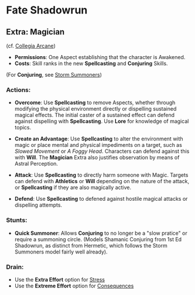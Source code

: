 Fate Shadowrun
==============

Extra: Magician
---------------

(cf.
 [Collegia Arcane](http://fate-srd.com/fate-core/creating-extra#strong-extra-collegia-arcana-magic-strong))

-   **Permissions**: One Aspect establishing that the character is Awakened.
-   **Costs**: Skill ranks in the new **Spellcasting** and **Conjuring** Skills.

(For **Conjuring**, see
 [Storm Summoners](http://fate-srd.com/fate-system-toolkit/storm-summoners#the-30-second-version))

### Actions:

-   **Overcome**:
Use **Spellcasting** to remove Aspects, whether through modifying the physical environment
  directly or dispelling sustained magical effects. The initial caster of a sustained effect can
  defend against dispelling with **Spellcasting**. Use **Lore** for knowledge of magical topics.

-   **Create an Advantage**:
Use **Spellcasting** to alter the environment with magic or place
  mental and physical impediments on a target, such as _Slowed Movement_ or _A Foggy Head_.
  Characters can defend against this with **Will**. The **Magician** Extra also justifies
  observation by means of Astral Perception.

-   **Attack**:
Use **Spellcasting** to directly harm someone with Magic. Targets can defend with
  **Athletics** or **Will** depending on the nature of the attack, or **Spellcasting** if they
  are also magically active.

-   **Defend**:
Use **Spellcasting** to defened against hostile magical attacks or dispelling attempts.

### Stunts:
-   **Quick Summoner**:
Allows **Conjuring** to no longer be a "slow pratice" or require a summoning circle. (Models
  Shamanic Conjuring from 1st Ed Shadowrun, as distinct from Hermetic, which follows the Storm
  Summoners model fairly well already).

### Drain:
-   Use the **Extra Effort** option for [Stress](http://fate-srd.com/fate-system-toolkit/customized-tools#stress)
-   Use the **Extreme Effort** option for
[Consequences](http://fate-srd.com/fate-system-toolkit/consequences#alternate-uses-for-consequences)
